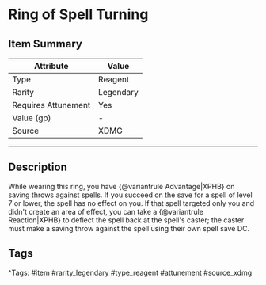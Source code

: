 # Ring of Spell Turning

## Item Summary

| Attribute            | Value                        |
|----------------------|------------------------------|
| Type                 | Reagent |
| Rarity               | Legendary             |
| Requires Attunement  | Yes                |
| Value (gp)           | -    |
| Source               | XDMG |

---

## Description

While wearing this ring, you have {@variantrule Advantage|XPHB} on saving throws against spells. If you succeed on the save for a spell of level 7 or lower, the spell has no effect on you. If that spell targeted only you and didn't create an area of effect, you can take a {@variantrule Reaction|XPHB} to deflect the spell back at the spell's caster; the caster must make a saving throw against the spell using their own spell save DC.

## Tags

^Tags: #item #rarity_legendary #type_reagent #attunement #source_xdmg